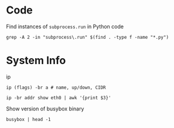 # Code

Find instances of `subprocess.run` in Python code

```
grep -A 2 -in "subprocess\.run" $(find . -type f -name "*.py")
```

# System Info

ip
```
ip (flags) -br a # name, up/down, CIDR

ip -br addr show eth0 | awk '{print $3}'
```


Show version of busybox binary
```
busybox | head -1
```